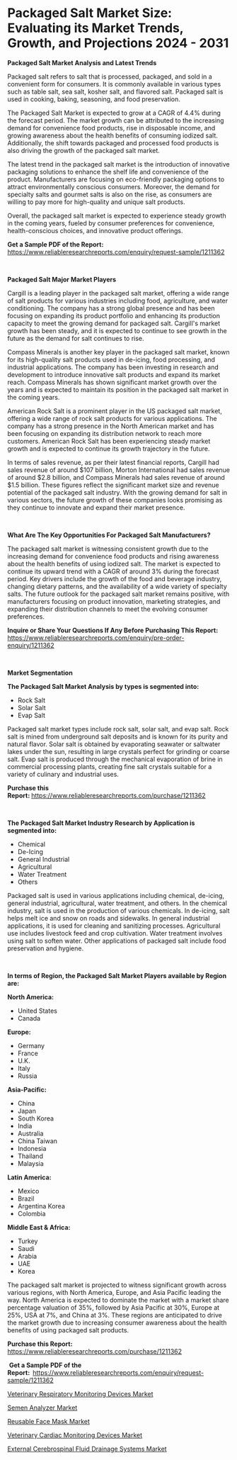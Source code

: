 <p><h1>Packaged Salt Market Size: Evaluating its Market Trends, Growth, and Projections 2024 - 2031</h1></p><p><strong>Packaged Salt Market Analysis and Latest Trends</strong></p>
<p><p>Packaged salt refers to salt that is processed, packaged, and sold in a convenient form for consumers. It is commonly available in various types such as table salt, sea salt, kosher salt, and flavored salt. Packaged salt is used in cooking, baking, seasoning, and food preservation.</p><p>The Packaged Salt Market is expected to grow at a CAGR of 4.4% during the forecast period. The market growth can be attributed to the increasing demand for convenience food products, rise in disposable income, and growing awareness about the health benefits of consuming iodized salt. Additionally, the shift towards packaged and processed food products is also driving the growth of the packaged salt market.</p><p>The latest trend in the packaged salt market is the introduction of innovative packaging solutions to enhance the shelf life and convenience of the product. Manufacturers are focusing on eco-friendly packaging options to attract environmentally conscious consumers. Moreover, the demand for specialty salts and gourmet salts is also on the rise, as consumers are willing to pay more for high-quality and unique salt products.</p><p>Overall, the packaged salt market is expected to experience steady growth in the coming years, fueled by consumer preferences for convenience, health-conscious choices, and innovative product offerings.</p></p>
<p><strong>Get a Sample PDF of the Report:&nbsp;</strong> <a href="https://www.reliableresearchreports.com/enquiry/request-sample/1211362">https://www.reliableresearchreports.com/enquiry/request-sample/1211362</a></p>
<p>&nbsp;</p>
<p><strong>Packaged Salt Major Market Players</strong></p>
<p><p>Cargill is a leading player in the packaged salt market, offering a wide range of salt products for various industries including food, agriculture, and water conditioning. The company has a strong global presence and has been focusing on expanding its product portfolio and enhancing its production capacity to meet the growing demand for packaged salt. Cargill's market growth has been steady, and it is expected to continue to see growth in the future as the demand for salt continues to rise.</p><p>Compass Minerals is another key player in the packaged salt market, known for its high-quality salt products used in de-icing, food processing, and industrial applications. The company has been investing in research and development to introduce innovative salt products and expand its market reach. Compass Minerals has shown significant market growth over the years and is expected to maintain its position in the packaged salt market in the coming years.</p><p>American Rock Salt is a prominent player in the US packaged salt market, offering a wide range of rock salt products for various applications. The company has a strong presence in the North American market and has been focusing on expanding its distribution network to reach more customers. American Rock Salt has been experiencing steady market growth and is expected to continue its growth trajectory in the future.</p><p>In terms of sales revenue, as per their latest financial reports, Cargill had sales revenue of around $107 billion, Morton International had sales revenue of around $2.8 billion, and Compass Minerals had sales revenue of around $1.5 billion. These figures reflect the significant market size and revenue potential of the packaged salt industry. With the growing demand for salt in various sectors, the future growth of these companies looks promising as they continue to innovate and expand their market presence.</p></p>
<p>&nbsp;</p>
<p><strong>What Are The Key Opportunities For Packaged Salt Manufacturers?</strong></p>
<p><p>The packaged salt market is witnessing consistent growth due to the increasing demand for convenience food products and rising awareness about the health benefits of using iodized salt. The market is expected to continue its upward trend with a CAGR of around 3% during the forecast period. Key drivers include the growth of the food and beverage industry, changing dietary patterns, and the availability of a wide variety of specialty salts. The future outlook for the packaged salt market remains positive, with manufacturers focusing on product innovation, marketing strategies, and expanding their distribution channels to meet the evolving consumer preferences.</p></p>
<p><strong>Inquire or Share Your Questions If Any Before Purchasing This Report:</strong> <a href="https://www.reliableresearchreports.com/enquiry/pre-order-enquiry/1211362">https://www.reliableresearchreports.com/enquiry/pre-order-enquiry/1211362</a></p>
<p>&nbsp;</p>
<p><strong>Market Segmentation</strong></p>
<p><strong>The Packaged Salt Market Analysis by types is segmented into:</strong></p>
<p><ul><li>Rock Salt</li><li>Solar Salt</li><li>Evap Salt</li></ul></p>
<p><p>Packaged salt market types include rock salt, solar salt, and evap salt. Rock salt is mined from underground salt deposits and is known for its purity and natural flavor. Solar salt is obtained by evaporating seawater or saltwater lakes under the sun, resulting in large crystals perfect for grinding or coarse salt. Evap salt is produced through the mechanical evaporation of brine in commercial processing plants, creating fine salt crystals suitable for a variety of culinary and industrial uses.</p></p>
<p><strong>Purchase this Report:&nbsp;</strong><a href="https://www.reliableresearchreports.com/purchase/1211362">https://www.reliableresearchreports.com/purchase/1211362</a></p>
<p>&nbsp;</p>
<p><strong>The Packaged Salt Market Industry Research by Application is segmented into:</strong></p>
<p><ul><li>Chemical</li><li>De-Icing</li><li>General Industrial</li><li>Agricultural</li><li>Water Treatment</li><li>Others</li></ul></p>
<p><p>Packaged salt is used in various applications including chemical, de-icing, general industrial, agricultural, water treatment, and others. In the chemical industry, salt is used in the production of various chemicals. In de-icing, salt helps melt ice and snow on roads and sidewalks. In general industrial applications, it is used for cleaning and sanitizing processes. Agricultural use includes livestock feed and crop cultivation. Water treatment involves using salt to soften water. Other applications of packaged salt include food preservation and hygiene.</p></p>
<p>&nbsp;</p>
<p><strong>In terms of Region, the Packaged Salt Market Players available by Region are:</strong></p>
<p>
    <p> <strong> North America: </strong>
        <ul>
            <li>United States</li>
            <li>Canada</li>
        </ul>
        </p> 
    <p> <strong> Europe: </strong>
        <ul>
            <li>Germany</li>
            <li>France</li>
            <li>U.K.</li>
            <li>Italy</li>
            <li>Russia</li>
        </ul>
        </p> 
    <p> <strong> Asia-Pacific: </strong>
        <ul>
            <li>China</li>
            <li>Japan</li>
            <li>South Korea</li>
            <li>India</li>
            <li>Australia</li>
            <li>China Taiwan</li>
            <li>Indonesia</li>
            <li>Thailand</li>
            <li>Malaysia</li>
        </ul>
        </p> 
    <p> <strong> Latin America: </strong>
        <ul>
            <li>Mexico</li>
            <li>Brazil</li>
            <li>Argentina Korea</li>
            <li>Colombia</li>
        </ul>
        </p> 
    <p> <strong> Middle East & Africa: </strong>
        <ul>
            <li>Turkey</li>
            <li>Saudi</li>
            <li>Arabia</li>
            <li>UAE</li>
            <li>Korea</li>
        </ul>
    </p>
    </p>
<p><p>The packaged salt market is projected to witness significant growth across various regions, with North America, Europe, and Asia Pacific leading the way. North America is expected to dominate the market with a market share percentage valuation of 35%, followed by Asia Pacific at 30%, Europe at 25%, USA at 7%, and China at 3%. These regions are anticipated to drive the market growth due to increasing consumer awareness about the health benefits of using packaged salt products.</p></p>
<p><strong>Purchase this Report: </strong><a href="https://www.reliableresearchreports.com/purchase/1211362">https://www.reliableresearchreports.com/purchase/1211362</a></p>
<p>&nbsp;<strong>Get a Sample PDF of the Report:&nbsp;&nbsp;</strong><a href="https://www.reliableresearchreports.com/enquiry/request-sample/1211362">https://www.reliableresearchreports.com/enquiry/request-sample/1211362</a></p>
<p><strong></strong></p>
<p><p><a href="https://medium.com/@kyliemorgan1913/veterinary-respiratory-monitoring-devices-market-outlook-industry-overview-and-forecast-2024-to-a51ffb02886a">Veterinary Respiratory Monitoring Devices Market</a></p><p><a href="https://medium.com/@kejsioni/semen-analyzer-market-size-reveals-the-best-marketing-channels-in-global-industry-2cd2a0f2dd68">Semen Analyzer Market</a></p><p><a href="https://medium.com/@kejsioni/decoding-reusable-face-mask-market-metrics-market-share-trends-and-growth-patterns-ed0bd64081b5">Reusable Face Mask Market</a></p><p><a href="https://medium.com/@kyliemorgan1913/veterinary-cardiac-monitoring-devices-market-trends-and-market-analysis-forecasted-for-period-7d0569349cc7">Veterinary Cardiac Monitoring Devices Market</a></p><p><a href="https://medium.com/@dylangilbert65/external-cerebrospinal-fluid-drainage-systems-market-size-market-outlook-and-market-forecast-2024-ddbeea6579ea">External Cerebrospinal Fluid Drainage Systems Market</a></p></p>